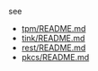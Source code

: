 see

* [tpm/README.md](tpm/README.md)
* [tink/README.md](tink/README.md)
* [rest/README.md](rest/README.md)
* [pkcs/README.md](pkcs/README.md)